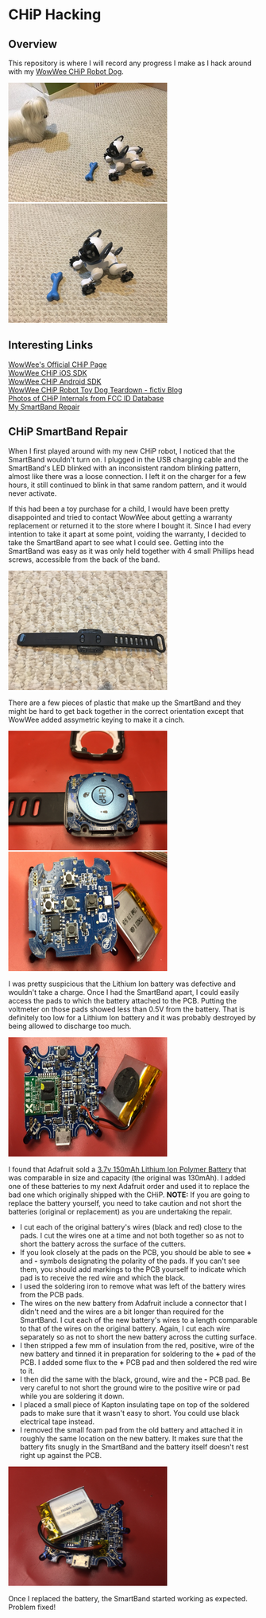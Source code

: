 # CHiP Hacking
## Overview
This repository is where I will record any progress I make as I hack around with my [WowWee CHiP Robot Dog](https://wowwee.com/chip).

<img src="https://raw.githubusercontent.com/adamgreen/CHiP/master/images/20180507-02.jpg" alt="WowWee CHiP w/ Real Dog" width="320" height="240" /> <img src="https://raw.githubusercontent.com/adamgreen/CHiP/master/images/20180507-01.jpg" alt="WowWee CHiP" width="320" height="240" />

## Interesting Links
[WowWee's Official CHiP Page](https://wowwee.com/chip)<br>
[WowWee CHiP iOS SDK](https://github.com/WowWeeLabs/CHIP-iOS-SDK#wowwee-chip-ios-sdk)<br>
[WowWee CHiP Android SDK](https://github.com/WowWeeLabs/CHIP-Android-SDK#wowwee-chip-android-sdk)<br>
[WowWee CHiP Robot Toy Dog Teardown - fictiv Blog](https://www.fictiv.com/blog/posts/wowwee-chip-robot-toy-dog-teardown)<br>
[Photos of CHiP Internals from FCC ID Database](https://fccid.io/OKP0805A/Internal-Photos/Internal-Photos-3123283)<br>
[My SmartBand Repair](#chip-smartband-repair)<br>

## CHiP SmartBand Repair
When I first played around with my new CHiP robot, I noticed that the SmartBand wouldn't turn on. I plugged in the USB charging cable and the SmartBand's LED blinked with an inconsistent random blinking pattern, almost like there was a loose connection. I left it on the charger for a few hours, it still continued to blink in that same random pattern, and it would never activate.

If this had been a toy purchase for a child, I would have been pretty disappointed and tried to contact WowWee about getting a warranty replacement or returned it to the store where I bought it. Since I had every intention to take it apart at some point, voiding the warranty, I decided to take the SmartBand apart to see what I could see. Getting into the SmartBand was easy as it was only held together with 4 small Phillips head screws, accessible from the back of the band.

<img src="https://raw.githubusercontent.com/adamgreen/CHiP/master/images/20180507-03.jpg" alt="Back of SmartBand" width="320" height="240" />

There are a few pieces of plastic that make up the SmartBand and they might be hard to get back together in the correct orientation except that WowWee added assymetric keying to make it a cinch.

<img src="https://raw.githubusercontent.com/adamgreen/CHiP/master/images/20180507-04.jpg" alt="SmartBand Apart" width="320" height="240" />
<img src="https://raw.githubusercontent.com/adamgreen/CHiP/master/images/20180507-05.jpg" alt="Top of SmartBand PCB" width="320" height="240" />

I was pretty suspicious that the Lithium Ion battery was defective and wouldn't take a charge. Once I had the SmartBand apart, I could easily access the pads to which the battery attached to the PCB. Putting the voltmeter on those pads showed less than 0.5V from the battery. That is definitely too low for a Lithium Ion battery and it was probably destroyed by being allowed to discharge too much. 

<img src="https://raw.githubusercontent.com/adamgreen/CHiP/master/images/20180507-06.jpg" alt="Bottom of SmartBand PCB" width="320" height="240" />

I found that Adafruit sold a [3.7v 150mAh Lithium Ion Polymer Battery](https://www.adafruit.com/product/1317) that was comparable in size and capacity (the original was 130mAh). I added one of these batteries to my next Adafruit order and used it to replace the bad one which originally shipped with the CHiP. **NOTE:** If you are going to replace the battery yourself, you need to take caution and not short the batteries (original or replacement) as you are undertaking the repair.
* I cut each of the original battery's wires (black and red) close to the pads. I cut the wires one at a time and not both together so as not to short the battery across the surface of the cutters.
* If you look closely at the pads on the PCB, you should be able to see **+** and **-** symbols designating the polarity of the pads. If you can't see them, you should add markings to the PCB yourself to indicate which pad is to receive the red wire and which the black.
* I used the soldering iron to remove what was left of the battery wires from the PCB pads.
* The wires on the new battery from Adafruit include a connector that I didn't need and the wires are a bit longer than required for the SmartBand. I cut each of the new battery's wires to a length comparable to that of the wires on the original battery. Again, I cut each wire separately so as not to short the new battery across the cutting surface.
* I then stripped a few mm of insulation from the red, positive, wire of the new battery and tinned it in preparation for soldering to the **+** pad of the PCB. I added some flux to the **+** PCB pad and then soldered the red wire to it.
* I then did the same with the black, ground, wire and the **-** PCB pad. Be very careful to not short the ground wire to the positive wire or pad while you are soldering it down.
* I placed a small piece of Kapton insulating tape on top of the soldered pads to make sure that it wasn't easy to short. You could use black electrical tape instead.
* I removed the small foam pad from the old battery and attached it in roughly the same location on the new battery. It makes sure that the battery fits snugly in the SmartBand and the battery itself doesn't rest right up against the PCB.

<img src="https://raw.githubusercontent.com/adamgreen/CHiP/master/images/20180507-07.jpg" alt="New battery soldered onto PCB" width="320" height="240" />

Once I replaced the battery, the SmartBand started working as expected. Problem fixed!
